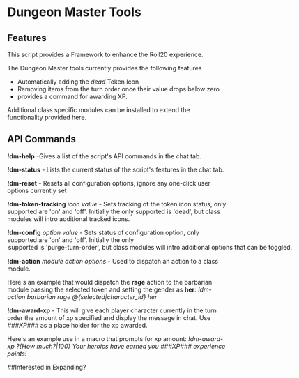 # Dungeon Master Tools

## Features
This script provides a Framework to enhance the Roll20 experience.

The Dungeon Master tools currently provides the following features
* Automatically adding the *dead* Token Icon 
* Removing items from the turn order once their value drops below zero
* provides a command for awarding XP.

Additional class specific modules can be installed to extend the functionality provided here.

## API Commands

**!dm-help** -Gives a list of the script's API commands in the chat tab.

**!dm-status** - Lists the current status of the script's features in the chat tab.

**!dm-reset** - Resets all configuration options, ignore any one-click user options currently set

**!dm-token-tracking** _icon_ _value_ - Sets tracking of the token icon status, only supported <value> are 'on' and 'off'.
Initially the only <icon> supported is 'dead', but class modules will intro additional tracked icons.

**!dm-config** _option_ _value_ - Sets status of configuration option, only supported <value> are 'on' and 'off'.  Initially the only <option> supported is 'purge-turn-order', but class modules will intro additional options that can be toggled.

**!dm-action** _module_ _action_ _options_ - Used to dispatch an action to a class module.

Here's an example that would dispatch the **rage** action to the barbarian module passing the selected token and setting the gender as **her**: *!dm-action barbarian rage @{selected|character_id} her* 

**!dm-award-xp** <amount> <message> - This will give each player character currently in the turn order the amount of xp specified and display the message in chat.  Use *###XP###* as a place holder for the xp awarded.  

Here's an example use in a macro that prompts for xp amount:
_!dm-award-xp ?{How much?|100} Your heroics have earned you ###XP### experience points!_

##Interested in Expanding?
